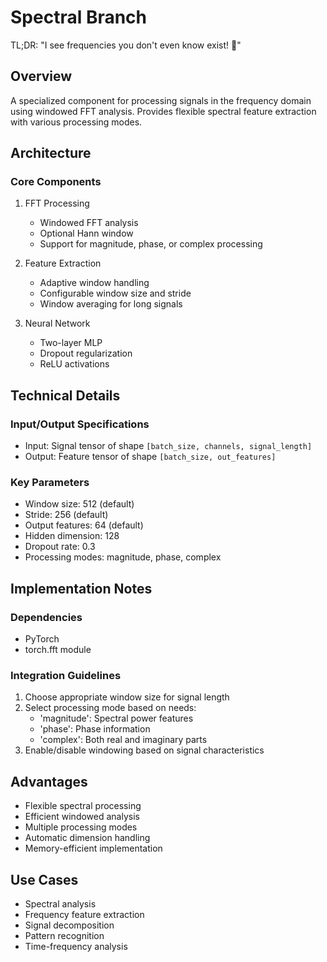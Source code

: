 # Spectral Branch

TL;DR: "I see frequencies you don't even know exist! 🌈"

## Overview
A specialized component for processing signals in the frequency domain using windowed FFT analysis. Provides flexible spectral feature extraction with various processing modes.

## Architecture

### Core Components
1. FFT Processing
   - Windowed FFT analysis
   - Optional Hann window
   - Support for magnitude, phase, or complex processing

2. Feature Extraction
   - Adaptive window handling
   - Configurable window size and stride
   - Window averaging for long signals

3. Neural Network
   - Two-layer MLP
   - Dropout regularization
   - ReLU activations

## Technical Details

### Input/Output Specifications
- Input: Signal tensor of shape `[batch_size, channels, signal_length]`
- Output: Feature tensor of shape `[batch_size, out_features]`

### Key Parameters
- Window size: 512 (default)
- Stride: 256 (default)
- Output features: 64 (default)
- Hidden dimension: 128
- Dropout rate: 0.3
- Processing modes: magnitude, phase, complex

## Implementation Notes

### Dependencies
- PyTorch
- torch.fft module

### Integration Guidelines
1. Choose appropriate window size for signal length
2. Select processing mode based on needs:
   - 'magnitude': Spectral power features
   - 'phase': Phase information
   - 'complex': Both real and imaginary parts
3. Enable/disable windowing based on signal characteristics

## Advantages
- Flexible spectral processing
- Efficient windowed analysis
- Multiple processing modes
- Automatic dimension handling
- Memory-efficient implementation

## Use Cases
- Spectral analysis
- Frequency feature extraction
- Signal decomposition
- Pattern recognition
- Time-frequency analysis 